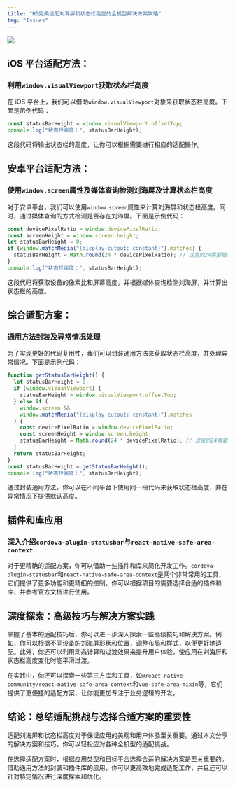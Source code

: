 ```yaml
---
title: "H5完美适配刘海屏和状态栏高度的全机型解决方案攻略"
tag: "Issues"
---
```


<img src="../imgs/15/01.png" />

## iOS 平台适配方法：

### 利用`window.visualViewport`获取状态栏高度

在 iOS 平台上，我们可以借助`window.visualViewport`对象来获取状态栏高度。下面是示例代码：

```js
const statusBarHeight = window.visualViewport.offsetTop;
console.log("状态栏高度：", statusBarHeight);
```

这段代码将输出状态栏的高度，让你可以根据需要进行相应的适配操作。

## 安卓平台适配方法：

### 使用`window.screen`属性及媒体查询检测刘海屏及计算状态栏高度

对于安卓平台，我们可以使用`window.screen`属性来计算刘海屏和状态栏高度。同时，通过媒体查询的方式检测是否存在刘海屏。下面是示例代码：

```js
const devicePixelRatio = window.devicePixelRatio;
const screenHeight = window.screen.height;
let statusBarHeight = 0;
if (window.matchMedia("(display-cutout: constant)").matches) {
  statusBarHeight = Math.round(24 * devicePixelRatio); // 这里的24需要根据设备实际情况进行调整
}
console.log("状态栏高度：", statusBarHeight);
```

这段代码将获取设备的像素比和屏幕高度，并根据媒体查询检测刘海屏，并计算出状态栏的高度。

## 综合适配方案：

### 通用方法封装及异常情况处理

为了实现更好的代码复用性，我们可以封装通用方法来获取状态栏高度，并处理异常情况。下面是示例代码：

```js
function getStatusBarHeight() {
  let statusBarHeight = 0;
  if (window.visualViewport) {
    statusBarHeight = window.visualViewport.offsetTop;
  } else if (
    window.screen &&
    window.matchMedia("(display-cutout: constant)").matches
  ) {
    const devicePixelRatio = window.devicePixelRatio;
    const screenHeight = window.screen.height;
    statusBarHeight = Math.round(24 * devicePixelRatio); // 这里的24需要根据设备实际情况进行调整
  }
  return statusBarHeight;
}
const statusBarHeight = getStatusBarHeight();
console.log("状态栏高度：", statusBarHeight);
```

通过封装通用方法，你可以在不同平台下使用同一段代码来获取状态栏高度，并在异常情况下提供默认高度。

## 插件和库应用

### 深入介绍`cordova-plugin-statusbar`与`react-native-safe-area-context`

对于更精确的适配方案，你可以借助一些插件和库来简化开发工作。`cordova-plugin-statusbar`和`react-native-safe-area-context`是两个非常常用的工具，它们提供了更多功能和更精细的控制。你可以根据项目的需要选择合适的插件和库，并参考官方文档进行使用。

## 深度探索：高级技巧与解决方案实践

掌握了基本的适配技巧后，你可以进一步深入探索一些高级技巧和解决方案。例如，你可以根据不同设备的刘海屏形状和位置，调整布局和样式，以便更好地适配。此外，你还可以利用动态计算和过渡效果来提升用户体验，使应用在刘海屏和状态栏高度变化时能平滑过渡。

在实践中，你还可以探索一些第三方库和工具，如`@react-native-community/react-native-safe-area-context`和`vue-safe-area-mixin`等，它们提供了更便捷的适配方案，让你能更加专注于业务逻辑的开发。

## 结论：总结适配挑战与选择合适方案的重要性

适配刘海屏和状态栏高度对于保证应用的美观和用户体验至关重要。通过本文分享的解决方案和技巧，你可以轻松应对各种全机型的适配挑战。

在选择适配方案时，根据应用类型和目标平台选择合适的解决方案是至关重要的。借助通用方法的封装和插件库的应用，你可以更高效地完成适配工作，并且还可以针对特定情况进行深度探索和优化。
